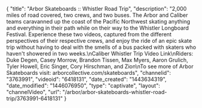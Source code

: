 {
    "title": "Arbor Skateboards :: Whistler Road Trip",
    "description": "2,000 miles of road covered, two crews, and two buses. The Arbor and Caliber teams caravanned up the coast of the Pacific Northwest skating anything and everything in their path while on their way to the Whistler Longboard Festival. Experience these two videos, captured from the different perspectives of their respective crews, and enjoy the ride of an epic skate trip without having to deal with the smells of a bus packed with skaters who haven't showered in two weeks.\nCaliber Whistler Trip Video Link\nRiders: Duke Degen, Casey Morrow, Brandon Tissen, Max Myers, Aaron Grulich, Tyler Howell, Eric Singer, Cory Hirschman, and Zion\nTo see more of Arbor Skateboards visit: arborcollective.com\/skateboards",
    "channelid": "3763991",
    "videoid": "6418131",
    "date_created": "1443634319",
    "date_modified": "1446076950",
    "type": "captivate",
    "layout": "channelVideo",
    "url": "\/arbor\/arbor-skateboards-whistler-road-trip\/3763991-6418131"
}